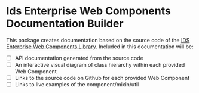 # Ids Enterprise Web Components Documentation Builder

This package creates documentation based on the source code of the [IDS Enterprise Web Components Library](https://github.com/infor-design/enterprise-wc).  Included in this documentation will be:

- [ ] API documentation generated from the source code
- [ ] An interactive visual diagram of class hierarchy within each provided Web Component
- [ ] Links to the source code on Github for each provided Web Component
- [ ] Links to live examples of the component/mixin/util

